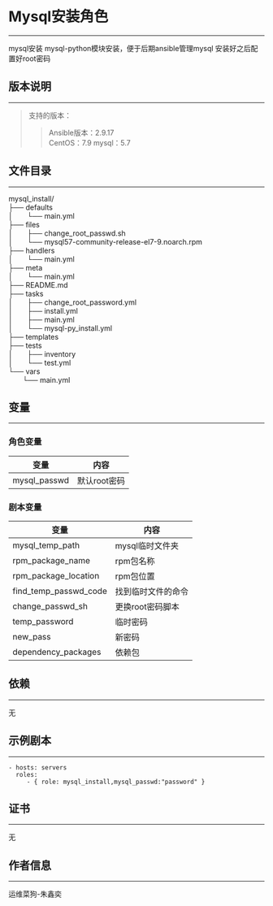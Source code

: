 # Mysql安装角色
------------
mysql安装
mysql-python模块安装，便于后期ansible管理mysql
安装好之后配置好root密码
## 版本说明
------------

>支持的版本：
>>Ansible版本：2.9.17  
>>CentOS：7.9
>>mysql：5.7

## 文件目录
--------------

mysql_install/  
├── defaults  
│&emsp;&emsp;└── main.yml  
├── files  
│&emsp;&emsp;├── change_root_passwd.sh  
│&emsp;&emsp;└── mysql57-community-release-el7-9.noarch.rpm  
├── handlers  
│&emsp;&emsp;└── main.yml  
├── meta  
│&emsp;&emsp;└── main.yml  
├── README.md  
├── tasks  
│&emsp;&emsp;├── change_root_password.yml  
│&emsp;&emsp;├── install.yml  
│&emsp;&emsp;├── main.yml  
│&emsp;&emsp;└── mysql-py_install.yml  
├── templates  
├── tests  
│&emsp;&emsp;├── inventory  
│&emsp;&emsp;└── test.yml  
└── vars  
&emsp;&emsp;└── main.yml  



## 变量
--------------
### 角色变量

|  变量  | 内容  |
|  ----  | ----  |
| mysql_passwd  | 默认root密码 |


### 剧本变量

|  变量  | 内容  |
|  ----  | ----  |
| mysql_temp_path  | mysql临时文件夹 |
| rpm_package_name  | rpm包名称 |
| rpm_package_location  |   rpm包位置  |
| find_temp_passwd_code  | 找到临时文件的命令 | 
| change_passwd_sh  | 更换root密码脚本|
| temp_password  | 临时密码 |
| new_pass  |  新密码  |
| dependency_packages | 依赖包 |

## 依赖
------------

无


## 示例剧本
----------------

    - hosts: servers
      roles:
         - { role: mysql_install,mysql_passwd:"password" }

## 证书
-------

无

## 作者信息
------------------
 
运维菜狗-朱鑫奕
